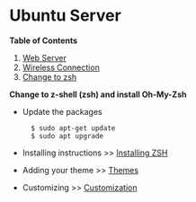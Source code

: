 # **Ubuntu Server**

**Table of Contents**
1. [Web Server](https://github.com/apiwatc/home-server/tree/master/web-server)
2. [Wireless Connection](https://github.com/apiwatc/home-server/tree/master/wireless-connection)
3. [Change to zsh](#)




**Change to z-shell (zsh) and install Oh-My-Zsh**

- Update the packages

        $ sudo apt-get update
        $ sudo apt upgrade

- Installing instructions >> [Installing ZSH](https://github.com/ohmyzsh/ohmyzsh/wiki/Installing-ZSH)
- Adding your theme >> [Themes](https://github.com/ohmyzsh/ohmyzsh/wiki/Themes)
- Customizing >> [Customization](https://github.com/ohmyzsh/ohmyzsh/wiki/Customization)
